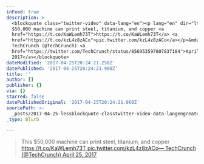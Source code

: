 ```yaml
---
inFeed: true
description: >-
  <blockquote class="twitter-video" data-lang="en"><p lang="en" dir="ltr">This
  $50,000 machine can print steel, titanium, and copper <a
  href="https://t.co/KaWLemh73T">https://t.co/KaWLemh73T</a> <a
  href="https://t.co/kzL4z8zACo">pic.twitter.com/kzL4z8zACo</a></p>&mdash;
  TechCrunch (@TechCrunch) <a
  href="https://twitter.com/TechCrunch/status/856953597807837184">April 25,
  2017</a></blockquote>
dateModified: '2017-04-25T20:24:21.258Z'
datePublished: '2017-04-25T20:24:21.960Z'
title: ''
author: []
publisher: {}
via: {}
starred: false
datePublishedOriginal: '2017-04-25T20:24:21.960Z'
sourcePath: >-
  _posts/2017-04-25-lessblockquote-classtwitter-video-data-langengreaterlessp-langen.md
_type: Blurb

---
```

<blockquote class="twitter-video" data-lang="en"\><p lang="en" dir="ltr"\>This $50,000 machine can print steel, titanium, and copper <a href="https://t.co/KaWLemh73T"\>https://t.co/KaWLemh73T</a\> <a href="https://t.co/kzL4z8zACo"\>pic.twitter.com/kzL4z8zACo</a\></p\>&mdash; TechCrunch (@TechCrunch) <a href="https://twitter.com/TechCrunch/status/856953597807837184"\>April 25, 2017</a\></blockquote\>

<script async src="//platform.twitter.com/widgets.js" charset="utf-8"\></script\>